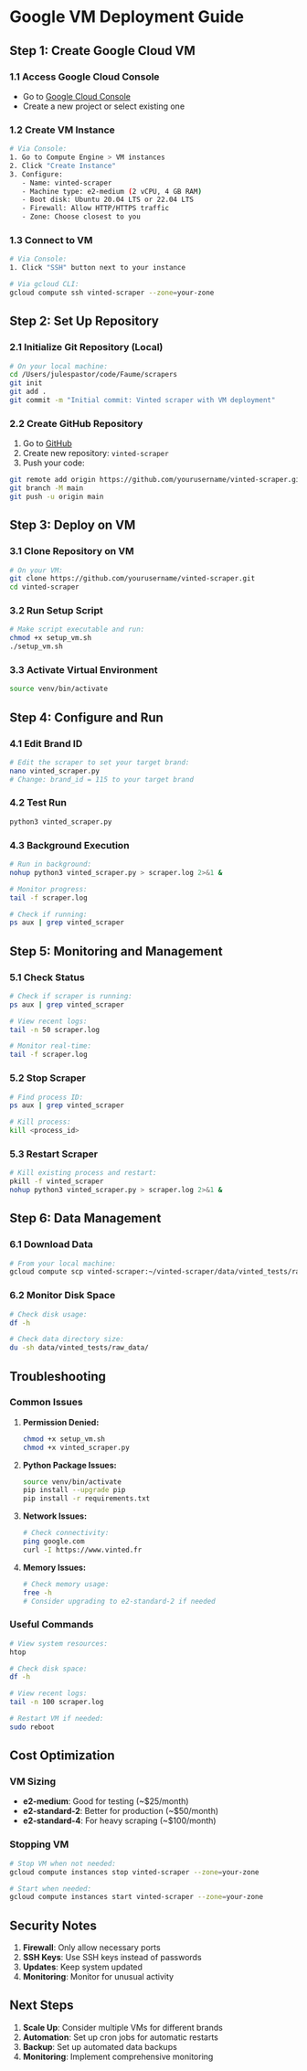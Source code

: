 # Google VM Deployment Guide

## Step 1: Create Google Cloud VM

### 1.1 Access Google Cloud Console
- Go to [Google Cloud Console](https://console.cloud.google.com/)
- Create a new project or select existing one

### 1.2 Create VM Instance
```bash
# Via Console:
1. Go to Compute Engine > VM instances
2. Click "Create Instance"
3. Configure:
   - Name: vinted-scraper
   - Machine type: e2-medium (2 vCPU, 4 GB RAM)
   - Boot disk: Ubuntu 20.04 LTS or 22.04 LTS
   - Firewall: Allow HTTP/HTTPS traffic
   - Zone: Choose closest to you
```

### 1.3 Connect to VM
```bash
# Via Console:
1. Click "SSH" button next to your instance

# Via gcloud CLI:
gcloud compute ssh vinted-scraper --zone=your-zone
```

## Step 2: Set Up Repository

### 2.1 Initialize Git Repository (Local)
```bash
# On your local machine:
cd /Users/julespastor/code/Faume/scrapers
git init
git add .
git commit -m "Initial commit: Vinted scraper with VM deployment"
```

### 2.2 Create GitHub Repository
1. Go to [GitHub](https://github.com)
2. Create new repository: `vinted-scraper`
3. Push your code:
```bash
git remote add origin https://github.com/yourusername/vinted-scraper.git
git branch -M main
git push -u origin main
```

## Step 3: Deploy on VM

### 3.1 Clone Repository on VM
```bash
# On your VM:
git clone https://github.com/yourusername/vinted-scraper.git
cd vinted-scraper
```

### 3.2 Run Setup Script
```bash
# Make script executable and run:
chmod +x setup_vm.sh
./setup_vm.sh
```

### 3.3 Activate Virtual Environment
```bash
source venv/bin/activate
```

## Step 4: Configure and Run

### 4.1 Edit Brand ID
```bash
# Edit the scraper to set your target brand:
nano vinted_scraper.py
# Change: brand_id = 115 to your target brand
```

### 4.2 Test Run
```bash
python3 vinted_scraper.py
```

### 4.3 Background Execution
```bash
# Run in background:
nohup python3 vinted_scraper.py > scraper.log 2>&1 &

# Monitor progress:
tail -f scraper.log

# Check if running:
ps aux | grep vinted_scraper
```

## Step 5: Monitoring and Management

### 5.1 Check Status
```bash
# Check if scraper is running:
ps aux | grep vinted_scraper

# View recent logs:
tail -n 50 scraper.log

# Monitor real-time:
tail -f scraper.log
```

### 5.2 Stop Scraper
```bash
# Find process ID:
ps aux | grep vinted_scraper

# Kill process:
kill <process_id>
```

### 5.3 Restart Scraper
```bash
# Kill existing process and restart:
pkill -f vinted_scraper
nohup python3 vinted_scraper.py > scraper.log 2>&1 &
```

## Step 6: Data Management

### 6.1 Download Data
```bash
# From your local machine:
gcloud compute scp vinted-scraper:~/vinted-scraper/data/vinted_tests/raw_data/ ./local-data/ --zone=your-zone
```

### 6.2 Monitor Disk Space
```bash
# Check disk usage:
df -h

# Check data directory size:
du -sh data/vinted_tests/raw_data/
```

## Troubleshooting

### Common Issues

1. **Permission Denied:**
   ```bash
   chmod +x setup_vm.sh
   chmod +x vinted_scraper.py
   ```

2. **Python Package Issues:**
   ```bash
   source venv/bin/activate
   pip install --upgrade pip
   pip install -r requirements.txt
   ```

3. **Network Issues:**
   ```bash
   # Check connectivity:
   ping google.com
   curl -I https://www.vinted.fr
   ```

4. **Memory Issues:**
   ```bash
   # Check memory usage:
   free -h
   # Consider upgrading to e2-standard-2 if needed
   ```

### Useful Commands

```bash
# View system resources:
htop

# Check disk space:
df -h

# View recent logs:
tail -n 100 scraper.log

# Restart VM if needed:
sudo reboot
```

## Cost Optimization

### VM Sizing
- **e2-medium**: Good for testing (~$25/month)
- **e2-standard-2**: Better for production (~$50/month)
- **e2-standard-4**: For heavy scraping (~$100/month)

### Stopping VM
```bash
# Stop VM when not needed:
gcloud compute instances stop vinted-scraper --zone=your-zone

# Start when needed:
gcloud compute instances start vinted-scraper --zone=your-zone
```

## Security Notes

1. **Firewall**: Only allow necessary ports
2. **SSH Keys**: Use SSH keys instead of passwords
3. **Updates**: Keep system updated
4. **Monitoring**: Monitor for unusual activity

## Next Steps

1. **Scale Up**: Consider multiple VMs for different brands
2. **Automation**: Set up cron jobs for automatic restarts
3. **Backup**: Set up automated data backups
4. **Monitoring**: Implement comprehensive monitoring 